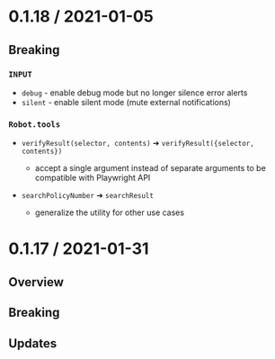 0.1.18 / 2021-01-05
===================
## Breaking
### `INPUT`
- `debug` - enable debug mode but no longer silence error alerts
- `silent` - enable silent mode (mute external notifications)

### `Robot.tools`
- `verifyResult(selector, contents)` ➜ `verifyResult({selector, contents})`
  - accept a single argument instead of separate arguments to be compatible with Playwright API

- `searchPolicyNumber` ➜ `searchResult` 
  - generalize the utility for other use cases

0.1.17 / 2021-01-31
===================
## Overview
## Breaking
## Updates